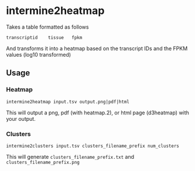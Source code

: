# intermine2heatmap

Takes a table formatted as follows



    transcriptid    tissue   fpkm



And transforms it into a heatmap based on the transcript IDs and the FPKM values (log10 transformed)


## Usage


### Heatmap

    intermine2heatmap input.tsv output.png|pdf|html

This will output a png, pdf (with heatmap.2), or html page (d3heatmap) with your output.

### Clusters

    intermine2clusters input.tsv clusters_filename_prefix num_clusters

This will generate `clusters_filename_prefix.txt` and `clusters_filename_prefix.png`

